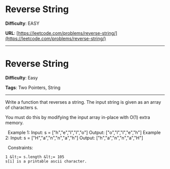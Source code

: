 # Reverse String

**Difficulty**: EASY

**URL**: [https://leetcode.com/problems/reverse-string/](https://leetcode.com/problems/reverse-string/)

---

# Reverse String

**Difficulty**: Easy

**Tags**: Two Pointers, String

---

Write a function that reverses a string. The input string is given as an array of characters s.

You must do this by modifying the input array in-place with O(1) extra memory.

&nbsp;
Example 1:
Input: s = ["h","e","l","l","o"]
Output: ["o","l","l","e","h"]
Example 2:
Input: s = ["H","a","n","n","a","h"]
Output: ["h","a","n","n","a","H"]

&nbsp;
Constraints:


	1 &lt;= s.length &lt;= 105
	s[i] is a printable ascii character.



